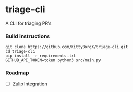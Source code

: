 # triage-cli
A CLI for triaging PR's

### Build instructions
```
git clone https://github.com/KittyBorgX/triage-cli.git
cd triage-cli
pip install -r requirements.txt
GITHUB_API_TOKEN=token python3 src/main.py
```

### Roadmap
- [ ] Zulip Integration